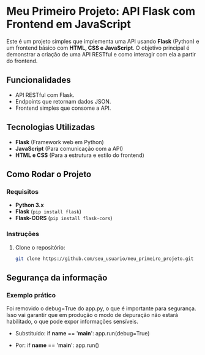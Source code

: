 # Meu Primeiro Projeto: API Flask com Frontend em JavaScript

Este é um projeto simples que implementa uma API usando **Flask** (Python) e um frontend básico com **HTML, CSS e JavaScript**. O objetivo principal é demonstrar a criação de uma API RESTful e como interagir com ela a partir do frontend.

## Funcionalidades

- API RESTful com Flask.
- Endpoints que retornam dados JSON.
- Frontend simples que consome a API.

## Tecnologias Utilizadas

- **Flask** (Framework web em Python)
- **JavaScript** (Para comunicação com a API)
- **HTML e CSS** (Para a estrutura e estilo do frontend)

## Como Rodar o Projeto

### Requisitos

- **Python 3.x**
- **Flask** (`pip install flask`)
- **Flask-CORS** (`pip install flask-cors`)

### Instruções

1. Clone o repositório:

   ```bash
   git clone https://github.com/seu_usuario/meu_primeiro_projeto.git

## Segurança da informação

### Exemplo prático

Foi removido o debug=True do app.py, o que é importante para segurança. Isso vai garantir que em produção o modo de depuração não estará habilitado, o que pode expor informações sensíveis.

- Substituído:
if __name__ == '__main__':
app.run(debug=True)

- Por:
if __name__ == '__main__':
app.run()
